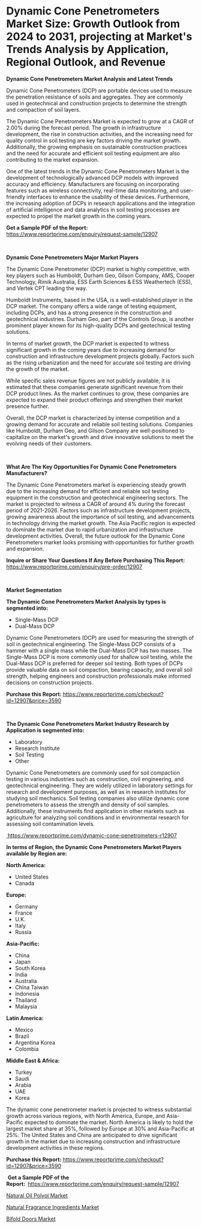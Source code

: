 <p><h1>Dynamic Cone Penetrometers Market Size: Growth Outlook from 2024 to 2031, projecting at Market's Trends Analysis by Application, Regional Outlook, and Revenue</h1></p><p><strong>Dynamic Cone Penetrometers Market Analysis and Latest Trends</strong></p>
<p><p>Dynamic Cone Penetrometers (DCP) are portable devices used to measure the penetration resistance of soils and aggregates. They are commonly used in geotechnical and construction projects to determine the strength and compaction of soil layers.</p><p>The Dynamic Cone Penetrometers Market is expected to grow at a CAGR of 2.00% during the forecast period. The growth in infrastructure development, the rise in construction activities, and the increasing need for quality control in soil testing are key factors driving the market growth. Additionally, the growing emphasis on sustainable construction practices and the need for accurate and efficient soil testing equipment are also contributing to the market expansion.</p><p>One of the latest trends in the Dynamic Cone Penetrometers Market is the development of technologically advanced DCP models with improved accuracy and efficiency. Manufacturers are focusing on incorporating features such as wireless connectivity, real-time data monitoring, and user-friendly interfaces to enhance the usability of these devices. Furthermore, the increasing adoption of DCPs in research applications and the integration of artificial intelligence and data analytics in soil testing processes are expected to propel the market growth in the coming years.</p></p>
<p><strong>Get a Sample PDF of the Report:&nbsp;</strong> <a href="https://www.reportprime.com/enquiry/request-sample/12907">https://www.reportprime.com/enquiry/request-sample/12907</a></p>
<p>&nbsp;</p>
<p><strong>Dynamic Cone Penetrometers Major Market Players</strong></p>
<p><p>The Dynamic Cone Penetrometer (DCP) market is highly competitive, with key players such as Humboldt, Durham Geo, Gilson Company, AMS, Cooper Technology, Rimik Australia, ESS Earth Sciences & ESS Weathertech (ESS), and Vertek CPT leading the way.</p><p>Humboldt Instruments, based in the USA, is a well-established player in the DCP market. The company offers a wide range of testing equipment, including DCPs, and has a strong presence in the construction and geotechnical industries. Durham Geo, part of the Controls Group, is another prominent player known for its high-quality DCPs and geotechnical testing solutions.</p><p>In terms of market growth, the DCP market is expected to witness significant growth in the coming years due to increasing demand for construction and infrastructure development projects globally. Factors such as the rising urbanization and the need for accurate soil testing are driving the growth of the market.</p><p>While specific sales revenue figures are not publicly available, it is estimated that these companies generate significant revenue from their DCP product lines. As the market continues to grow, these companies are expected to expand their product offerings and strengthen their market presence further.</p><p>Overall, the DCP market is characterized by intense competition and a growing demand for accurate and reliable soil testing solutions. Companies like Humboldt, Durham Geo, and Gilson Company are well-positioned to capitalize on the market's growth and drive innovative solutions to meet the evolving needs of their customers.</p></p>
<p>&nbsp;</p>
<p><strong>What Are The Key Opportunities For Dynamic Cone Penetrometers Manufacturers?</strong></p>
<p><p>The Dynamic Cone Penetrometers market is experiencing steady growth due to the increasing demand for efficient and reliable soil testing equipment in the construction and geotechnical engineering sectors. The market is projected to witness a CAGR of around 4% during the forecast period of 2021-2026. Factors such as infrastructure development projects, growing awareness about the importance of soil testing, and advancements in technology driving the market growth. The Asia Pacific region is expected to dominate the market due to rapid urbanization and infrastructure development activities. Overall, the future outlook for the Dynamic Cone Penetrometers market looks promising with opportunities for further growth and expansion.</p></p>
<p><strong>Inquire or Share Your Questions If Any Before Purchasing This Report:</strong> <a href="https://www.reportprime.com/enquiry/pre-order/12907">https://www.reportprime.com/enquiry/pre-order/12907</a></p>
<p>&nbsp;</p>
<p><strong>Market Segmentation</strong></p>
<p><strong>The Dynamic Cone Penetrometers Market Analysis by types is segmented into:</strong></p>
<p><ul><li>Single-Mass DCP</li><li>Dual-Mass DCP</li></ul></p>
<p><p>Dynamic Cone Penetrometers (DCP) are used for measuring the strength of soil in geotechnical engineering. The Single-Mass DCP consists of a hammer with a single mass while the Dual-Mass DCP has two masses. The Single-Mass DCP is more commonly used for shallow soil testing, while the Dual-Mass DCP is preferred for deeper soil testing. Both types of DCPs provide valuable data on soil compaction, bearing capacity, and overall soil strength, helping engineers and construction professionals make informed decisions on construction projects.</p></p>
<p><strong>Purchase this Report:&nbsp;</strong><a href="https://www.reportprime.com/checkout?id=12907&price=3590">https://www.reportprime.com/checkout?id=12907&price=3590</a></p>
<p>&nbsp;</p>
<p><strong>The Dynamic Cone Penetrometers Market Industry Research by Application is segmented into:</strong></p>
<p><ul><li>Laboratory</li><li>Research Institute</li><li>Soil Testing</li><li>Other</li></ul></p>
<p><p>Dynamic Cone Penetrometers are commonly used for soil compaction testing in various industries such as construction, civil engineering, and geotechnical engineering. They are widely utilized in laboratory settings for research and development purposes, as well as in research institutes for studying soil mechanics. Soil testing companies also utilize dynamic cone penetrometers to assess the strength and density of soil samples. Additionally, these instruments find application in other markets such as agriculture for analyzing soil conditions and in environmental research for assessing soil contamination levels.</p></p>
<p><a href="https://www.reportprime.com/dynamic-cone-penetrometers-r12907">&nbsp;https://www.reportprime.com/dynamic-cone-penetrometers-r12907</a></p>
<p><strong>In terms of Region, the Dynamic Cone Penetrometers Market Players available by Region are:</strong></p>
<p>
    <p> <strong> North America: </strong>
        <ul>
            <li>United States</li>
            <li>Canada</li>
        </ul>
        </p> 
    <p> <strong> Europe: </strong>
        <ul>
            <li>Germany</li>
            <li>France</li>
            <li>U.K.</li>
            <li>Italy</li>
            <li>Russia</li>
        </ul>
        </p> 
    <p> <strong> Asia-Pacific: </strong>
        <ul>
            <li>China</li>
            <li>Japan</li>
            <li>South Korea</li>
            <li>India</li>
            <li>Australia</li>
            <li>China Taiwan</li>
            <li>Indonesia</li>
            <li>Thailand</li>
            <li>Malaysia</li>
        </ul>
        </p> 
    <p> <strong> Latin America: </strong>
        <ul>
            <li>Mexico</li>
            <li>Brazil</li>
            <li>Argentina Korea</li>
            <li>Colombia</li>
        </ul>
        </p> 
    <p> <strong> Middle East & Africa: </strong>
        <ul>
            <li>Turkey</li>
            <li>Saudi</li>
            <li>Arabia</li>
            <li>UAE</li>
            <li>Korea</li>
        </ul>
    </p>
    </p>
<p><p>The dynamic cone penetrometer market is projected to witness substantial growth across various regions, with North America, Europe, and Asia-Pacific expected to dominate the market. North America is likely to hold the largest market share at 35%, followed by Europe at 30% and Asia-Pacific at 25%. The United States and China are anticipated to drive significant growth in the market due to increasing construction and infrastructure development activities in these regions.</p></p>
<p><strong>Purchase this Report: </strong><a href="https://www.reportprime.com/checkout?id=12907&price=3590">https://www.reportprime.com/checkout?id=12907&price=3590</a></p>
<p>&nbsp;<strong>Get a Sample PDF of the Report:&nbsp;&nbsp;</strong><a href="https://www.reportprime.com/enquiry/request-sample/12907">https://www.reportprime.com/enquiry/request-sample/12907</a></p>
<p><strong></strong></p>
<p><p><a href="https://changeable-paste-463.notion.site/Natural-Oil-Polyol-Market-Provides-a-Comprehensive-Analysis-Including-a-Macro-Overview-of-the-Market-d516b624a4374d48b8e13702aded7240">Natural Oil Polyol Market</a></p><p><a href="https://fuschia-pecorino-a6d.notion.site/Natural-Fragrance-Ingredients-Market-Size-Share-Trends-Analysis-Report-By-Material-By-Type-By-E-cb1d9dacf1624f08bfb1f77dd1fde7e5">Natural Fragrance Ingredients Market</a></p><p><a href="https://florentine-yuzu-f42.notion.site/Bifold-Doors-Market-Size-Growth-Outlook-from-2024-to-2031-projecting-at-Market-s-Trends-Analysis-b-45470c1331594b1dbae35b7ed9e47396">Bifold Doors Market</a></p></p>